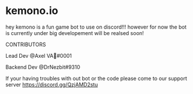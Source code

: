 # kemono.io
hey kemono is a fun game bot to use on discord!!!
however for now the bot is currently under big developement will be realsed soon!


CONTRIBUTORS

Lead Dev
@Axel VA🌹#0001

Backend Dev
@DrNezbit#9310

If your having troubles with out bot or the code 
please come to our support server https://discord.gg/QzjAMD2stu
